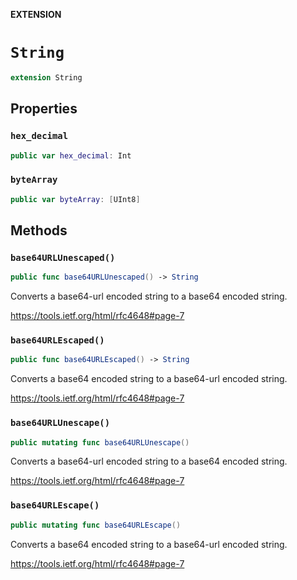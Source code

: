**EXTENSION**

# `String`
```swift
extension String
```

## Properties
### `hex_decimal`

```swift
public var hex_decimal: Int
```

### `byteArray`

```swift
public var byteArray: [UInt8]
```

## Methods
### `base64URLUnescaped()`

```swift
public func base64URLUnescaped() -> String
```

Converts a base64-url encoded string to a base64 encoded string.

https://tools.ietf.org/html/rfc4648#page-7

### `base64URLEscaped()`

```swift
public func base64URLEscaped() -> String
```

Converts a base64 encoded string to a base64-url encoded string.

https://tools.ietf.org/html/rfc4648#page-7

### `base64URLUnescape()`

```swift
public mutating func base64URLUnescape()
```

Converts a base64-url encoded string to a base64 encoded string.

https://tools.ietf.org/html/rfc4648#page-7

### `base64URLEscape()`

```swift
public mutating func base64URLEscape()
```

Converts a base64 encoded string to a base64-url encoded string.

https://tools.ietf.org/html/rfc4648#page-7
